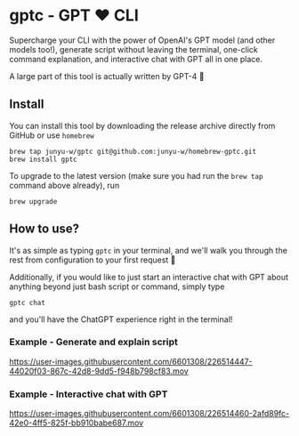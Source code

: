# gptc - GPT ❤️ CLI

Supercharge your CLI with the power of OpenAI's GPT model (and other models too!), generate script without leaving the terminal, one-click command explanation, and interactive chat with GPT all in one place.

A large part of this tool is actually written by GPT-4 🧠

## Install

You can install this tool by downloading the release archive directly from GitHub or use `homebrew`
```{bash}
brew tap junyu-w/gptc git@github.com:junyu-w/homebrew-gptc.git
brew install gptc
```
To upgrade to the latest version (make sure you had run the `brew tap` command above already), run
```{bash}
brew upgrade
```

## How to use?

It's as simple as typing `gptc` in your terminal, and we'll walk you through the rest from configuration to your first request 🙌

Additionally, if you would like to just start an interactive chat with GPT about anything beyond just bash script or command, simply type 
```
gptc chat
````
and you'll have the ChatGPT experience right in the terminal!

### Example - Generate and explain script

https://user-images.githubusercontent.com/6601308/226514447-44020f03-867c-42d8-9dd5-f948b798cf83.mov

### Example - Interactive chat with GPT

https://user-images.githubusercontent.com/6601308/226514460-2afd89fc-42e0-4ff5-825f-bb910babe687.mov
